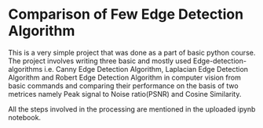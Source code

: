 # Comparison of Few Edge Detection Algorithm

This is a very simple project that was done as a part of basic python course. The project involves writing three basic and mostly used Edge-detection-algorithms i.e. Canny Edge Detection Algorithm, Laplacian Edge Detection Algorithm and Robert Edge Detection Algorithm in computer vision from basic commands and comparing their performance on the basis of two metrices namely Peak signal to Noise ratio(PSNR) and Cosine Similarity.

All the steps involved in the processing are mentioned in the uploaded ipynb notebook. 
